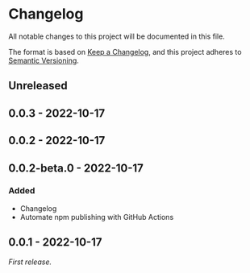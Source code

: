# Changelog

All notable changes to this project will be documented in this file.

The format is based on [Keep a Changelog](https://keepachangelog.com/en/1.0.0/),
and this project adheres to [Semantic Versioning](https://semver.org/spec/v2.0.0.html).

## Unreleased

## 0.0.3 - 2022-10-17

## 0.0.2 - 2022-10-17

## 0.0.2-beta.0 - 2022-10-17
### Added
- Changelog
- Automate npm publishing with GitHub Actions

## 0.0.1 - 2022-10-17
_First release._
